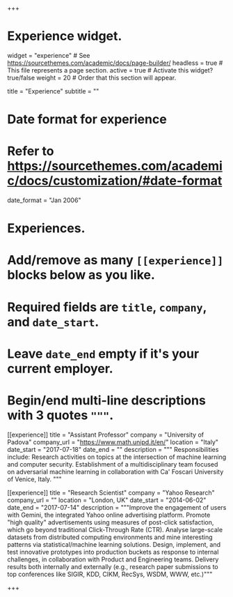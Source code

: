 +++
# Experience widget.
widget = "experience"  # See https://sourcethemes.com/academic/docs/page-builder/
headless = true  # This file represents a page section.
active = true  # Activate this widget? true/false
weight = 20  # Order that this section will appear.

title = "Experience"
subtitle = ""

# Date format for experience
#   Refer to https://sourcethemes.com/academic/docs/customization/#date-format
date_format = "Jan 2006"

# Experiences.
#   Add/remove as many `[[experience]]` blocks below as you like.
#   Required fields are `title`, `company`, and `date_start`.
#   Leave `date_end` empty if it's your current employer.
#   Begin/end multi-line descriptions with 3 quotes `"""`.
[[experience]]
  title = "Assistant Professor"
  company = "University of Padova"
  company_url = "https://www.math.unipd.it/en/"
  location = "Italy"
  date_start = "2017-07-18"
  date_end = ""
  description = """
  Responsibilities include:
  Research activities on topics at the intersection of machine learning and computer security. Establishment of a multidisciplinary team focused on adversarial machine learning in collaboration with Ca' Foscari University of Venice, Italy.
  """

[[experience]]
  title = "Research Scientist"
  company = "Yahoo Research"
  company_url = ""
  location = "London, UK"
  date_start = "2014-06-02"
  date_end = "2017-07-14"
  description = """Improve the engagement of users with Gemini, the integrated Yahoo online advertising platform. Promote "high quality" advertisements using measures of post-click satisfaction, which go beyond traditional Click-Through Rate (CTR). Analyse large-scale datasets from distributed computing environments and mine interesting patterns via statistical/machine learning solutions. Design, implement, and test innovative prototypes into production buckets as response to internal challenges, in collaboration with Product and Engineering teams. Delivery results both internally and externally (e.g., research paper submissions to top conferences like SIGIR, KDD, CIKM, RecSys, WSDM, WWW, etc.)"""

+++
